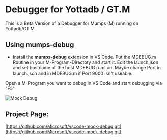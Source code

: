# Debugger for Yottadb / GT.M

This is a Beta Version of a Debugger for Mumps (M) running on Yottadb/GT.M

## Using mumps-debug

* Install the **mumps-debug** extension in VS Code.
Put the MDEBUG.m Routine in your M-Program-Directoty and start it.
Edit the launch.json and set hostname of the host MDEBUG runs on.
Maybe change Port in launch.json and in MDEBUG.m if Port 9000 isn't useable.

Open a M-Program you want to debug in VS Code and start debugging via "F5"

![Mock Debug](images/mock-debug.gif)

## Project Page:

[https://github.com/Microsoft/vscode-mock-debug.git](https://github.com/Microsoft/vscode-mock-debug.git)

